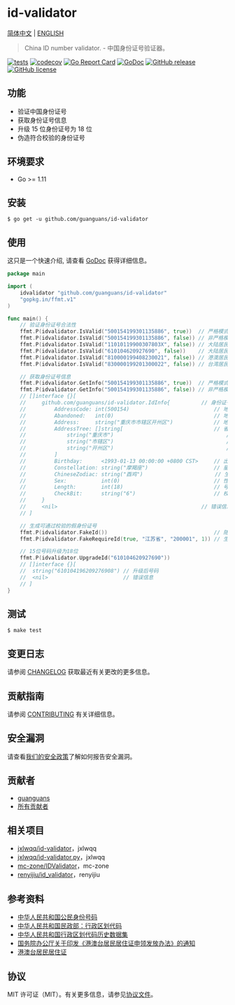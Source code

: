 # id-validator

[简体中文](README.md) | [ENGLISH](README-EN.md)

> China ID number validator. - 中国身份证号验证器。

[![tests](https://github.com/guanguans/id-validator/actions/workflows/tests.yml/badge.svg)](https://github.com/guanguans/id-validator/actions/workflows/tests.yml)
[![codecov](https://codecov.io/gh/guanguans/id-validator/branch/main/graph/badge.svg?token=7X523bI44b)](https://codecov.io/gh/guanguans/id-validator)
[![Go Report Card](https://goreportcard.com/badge/github.com/guanguans/id-validator)](https://goreportcard.com/report/github.com/guanguans/id-validator)
[![GoDoc](https://godoc.org/github.com/guanguans/id-validator?status.svg)](https://godoc.org/github.com/guanguans/id-validator)
[![GitHub release](https://img.shields.io/github/tag/guanguans/id-validator.svg)](https://github.com/guanguans/id-validator/releases)
[![GitHub license](https://img.shields.io/github/license/guanguans/id-validator.svg)](https://github.com/guanguans/id-validator/blob/master/LICENSE)

## 功能

* 验证中国身份证号
* 获取身份证号信息
* 升级 15 位身份证号为 18 位
* 伪造符合校验的身份证号

## 环境要求

* Go >= 1.11

## 安装

```shell script
$ go get -u github.com/guanguans/id-validator
```

## 使用

这只是一个快速介绍, 请查看 [GoDoc](https://godoc.org/github.com/guanguans/id-validator) 获得详细信息。

```go
package main

import (
    idvalidator "github.com/guanguans/id-validator"
    "gopkg.in/ffmt.v1"
)

func main() {
    // 验证身份证号合法性
    ffmt.P(idvalidator.IsValid("500154199301135886", true))  // 严格模式验证大陆居民身份证18位
    ffmt.P(idvalidator.IsValid("500154199301135886", false)) // 非严格模式验证大陆居民身份证18位
    ffmt.P(idvalidator.IsValid("11010119900307803X", false)) // 大陆居民身份证末位是X18位
    ffmt.P(idvalidator.IsValid("610104620927690", false))    // 大陆居民身份证15位
    ffmt.P(idvalidator.IsValid("810000199408230021", false)) // 港澳居民居住证18位
    ffmt.P(idvalidator.IsValid("830000199201300022", false)) // 台湾居民居住证18位

    // 获取身份证号信息
    ffmt.P(idvalidator.GetInfo("500154199301135886", true))  // 严格模式获取身份证号信息
    ffmt.P(idvalidator.GetInfo("500154199301135886", false)) // 非严格模式获取身份证号信息
    // []interface {}[
    //     github.com/guanguans/id-validator.IdInfo{          // 身份证号信息
    //         AddressCode: int(500154)                           // 地址码
    //         Abandoned:   int(0)                                // 地址码是否废弃：1为废弃的，0为正在使用的
    //         Address:     string("重庆市市辖区开州区")             // 地址
    //         AddressTree: []string[                             // 省市区三级列表
    //             string("重庆市")                                    // 省
    //             string("市辖区")                                    // 市
    //             string("开州区")                                    // 区
    //         ]
    //         Birthday:      <1993-01-13 00:00:00 +0800 CST>     // 出生日期
    //         Constellation: string("摩羯座")                     // 星座
    //         ChineseZodiac: string("酉鸡")                       // 生肖
    //         Sex:           int(0)                              // 性别：1为男性，0为女性
    //         Length:        int(18)                             // 号码长度
    //         CheckBit:      string("6")                         // 校验码
    //     }
    //     <nil>                                              // 错误信息
    // ]

    // 生成可通过校验的假身份证号
    ffmt.P(idvalidator.FakeId())                                  // 随机生成
    ffmt.P(idvalidator.FakeRequireId(true, "江苏省", "200001", 1)) // 生成出生于2000年1月江苏省的男性居民身份证

    // 15位号码升级为18位
    ffmt.P(idvalidator.UpgradeId("610104620927690"))
    // []interface {}[
    // 	string("610104196209276908") // 升级后号码
    // 	<nil>                        // 错误信息
    // ]
}
```

## 测试

```shell script
$ make test
```

## 变更日志

请参阅 [CHANGELOG](CHANGELOG.md) 获取最近有关更改的更多信息。

## 贡献指南

请参阅 [CONTRIBUTING](.github/CONTRIBUTING.md) 有关详细信息。

## 安全漏洞

请查看[我们的安全政策](../../security/policy)了解如何报告安全漏洞。

## 贡献者

* [guanguans](https://github.com/guanguans)
* [所有贡献者](../../contributors)

## 相关项目

* [jxlwqq/id-validator](https://github.com/jxlwqq/id-validator)，jxlwqq
* [jxlwqq/id-validator.py](https://github.com/jxlwqq/id-validator.py)，jxlwqq
* [mc-zone/IDValidator](https://github.com/mc-zone/IDValidator)，mc-zone
* [renyijiu/id_validator](https://github.com/renyijiu/id_validator)，renyijiu

## 参考资料

* [中华人民共和国公民身份号码](https://zh.wikipedia.org/wiki/中华人民共和国公民身份号码)
* [中华人民共和国民政部：行政区划代码](http://www.mca.gov.cn/article/sj/xzqh/)
* [中华人民共和国行政区划代码历史数据集](https://github.com/jxlwqq/address-code-of-china)
* [国务院办公厅关于印发《港澳台居民居住证申领发放办法》的通知](http://www.gov.cn/zhengce/content/2018-08/19/content_5314865.htm)
* [港澳台居民居住证](https://zh.wikipedia.org/wiki/港澳台居民居住证)

## 协议

MIT 许可证（MIT）。有关更多信息，请参见[协议文件](LICENSE)。
